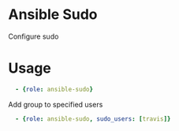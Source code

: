 # Ansible Sudo
Configure sudo

# Usage
```yaml
  - {role: ansible-sudo}
```
Add group to specified users
```yaml
  - {role: ansible-sudo, sudo_users: [travis]}
```
